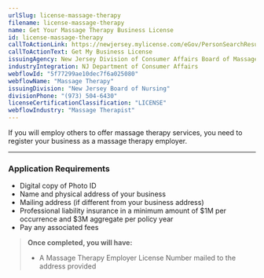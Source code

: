 ```yaml
---
urlSlug: license-massage-therapy
filename: license-massage-therapy
name: Get Your Massage Therapy Business License
id: license-massage-therapy
callToActionLink: https://newjersey.mylicense.com/eGov/PersonSearchResults.aspx?Facility=Y
callToActionText: Get My Business License
issuingAgency: New Jersey Division of Consumer Affairs Board of Massage and Bodywork Therapy
industryIntegration: NJ Department of Consumer Affairs
webflowId: "5f77299ae10dec7f6a025080"
webflowName: "Massage Therapy"
issuingDivision: "New Jersey Board of Nursing"
divisionPhone: "(973) 504-6430"
licenseCertificationClassification: "LICENSE"
webflowIndustry: "Massage Therapist"
---
```


If you will employ others to offer massage therapy services, you need to register your business as a massage therapy employer.

---

### Application Requirements

- Digital copy of Photo ID
- Name and physical address of your business
- Mailing address (if different from your business address)
- Professional liability insurance in a minimum amount of $1M per occurrence and $3M aggregate per policy year
- Pay any associated fees

> **Once completed, you will have:**
>
> - A Massage Therapy Employer License Number mailed to the address provided
